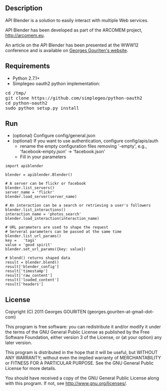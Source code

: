 Description
-------
API Blender is a solution to easily interact with multiple Web services.

API Blender has been developed as part of the
ARCOMEM project, <http://arcomem.eu>.

An article on the API Blender has been presented at the WWW12 conference and
is available on 
[Georges Gouriten's website](http://perso.telecom-paristech.fr/~gouriten/).

Requirements
------------
* Python 2.7.1+
* Simplegeo oauth2 python implementation:
<pre>
cd /tmp/
git clone https://github.com/simplegeo/python-oauth2
cd python-oauth2
sudo python setup.py install
</pre>

Run
---
* (optional) Configure config/general.json
* (optional) If you want to use authentication, configure config/apis/auth
    * rename the empty configuration files removing '-empty', e.g.,
      'facebook-empty.json' -> 'facebook.json'
    * Fill in your parameters

```
import apiblender

blender = apiblender.Blender()

# A server can be flickr or facebook  
blender.list_servers()
server_name = 'flickr' 
blender.load_server(server_name) 

# An interaction can be a search or retrieving a user's followers
blender.list_interactions()
interaction_name = 'photos_search'
blender.load_interaction(interaction_name)

# URL parameters are used to shape the request
# Serveral parameters can be passed at the same time
blender.list_url_params()
key =   'tags'
value = 'good spirit'
blender.set_url_params({key: value})

# blend() returns shaped data
result = blender.blend()
result['blender_config']
result['timestamp']
result['raw_content']
result['loaded_content']
result['headers']
```

License
-------
Copyright (C) 2011  Georges GOURITEN (georges.gouriten-at-gmail-dot-com)

This program is free software: you can redistribute it and/or modify
it under the terms of the GNU General Public License as published by
the Free Software Foundation, either version 3 of the License, or
(at your option) any later version.

This program is distributed in the hope that it will be useful,
but WITHOUT ANY WARRANTY; without even the implied warranty of
MERCHANTABILITY or FITNESS FOR A PARTICULAR PURPOSE.  See the
GNU General Public License for more details.

You should have received a copy of the GNU General Public License
along with this program.  If not, see <http://www.gnu.org/licenses/>.
